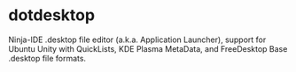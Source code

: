 dotdesktop
==========

Ninja-IDE .desktop file editor (a.k.a. Application Launcher), support for Ubuntu Unity with QuickLists, KDE Plasma MetaData, and FreeDesktop Base .desktop file formats.